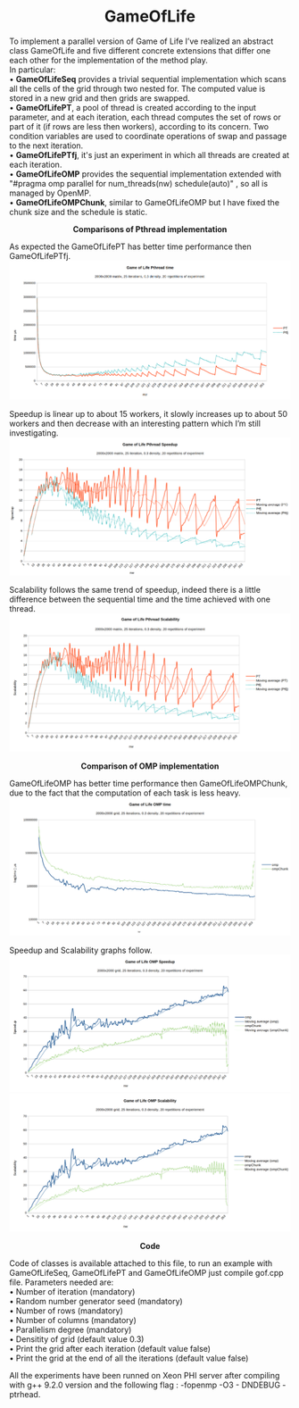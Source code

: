 <div align="center">

# GameOfLife
</div>

To implement a parallel version of Game of Life I’ve realized an abstract class GameOfLife and five different concrete extensions that differ one each other for the implementation of the method play. \
In particular:\
    • <b>GameOfLifeSeq</b> provides a trivial sequential implementation which scans all the cells of the grid through two nested for. The computed value is stored in a new grid and then grids are swapped. \
    • <b>GameOfLifePT</b>, a pool of thread is created according to the input parameter, and at each iteration, each thread computes the set of rows or part of it (if rows are less then workers), according to its concern. Two condition variables are used to coordinate operations of swap and passage to the next iteration. \
    • <b>GameOfLifePTfj</b>, it's just an experiment in which all threads are created at each iteration. \
    • <b>GameOfLifeOMP</b> provides the sequential implementation extended with "#pragma omp parallel for num_threads(nw) schedule(auto)" , so all is managed by OpenMP. \
    • <b>GameOfLifeOMPChunk</b>, similar to GameOfLifeOMP but I have fixed the chunk size and the schedule is static. 


<div align="center">
<b>Comparisons of Pthread implementation</b>
</div>

As expected the GameOfLifePT has better time performance then GameOfLifePTfj.
![PTcomparison](https://github.com/eleonoradgr/GameOfLife/blob/master/img/ptModelsTime.png)

Speedup is linear up to about 15 workers, it slowly increases up to about 50 workers and then decrease with an interesting pattern which I’m still investigating.
![PTcomparison1](https://github.com/eleonoradgr/GameOfLife/blob/master/img/ptModelsSpeedup.png)

Scalability follows the same trend of speedup, indeed there is a little difference between the sequential time and the time achieved with one thread.
![PTcomparison2](https://github.com/eleonoradgr/GameOfLife/blob/master/img/ptModelsScalabiity.png)


<div align="center">
<b>Comparison of OMP implementation</b>
</div>

GameOfLifeOMP has better time performance then GameOfLifeOMPChunk, due to the fact that the computation of each task is less heavy.
![OMPcomparison](https://github.com/eleonoradgr/GameOfLife/blob/master/img/ompModelsTime.png)

Speedup and Scalability graphs follow.
![OMPcomparison1](https://github.com/eleonoradgr/GameOfLife/blob/master/img/ompModelsSpeedup.png)
![OMPcomparison2](https://github.com/eleonoradgr/GameOfLife/blob/master/img/ompModelsScalabiity.png)

<div align="center">
<b>Code</b>
</div>

Code of classes is available attached to this file, to run an example with GameOfLifeSeq, GameOfLifePT and GameOfLifeOMP just compile gof.cpp file.
Parameters needed are:\
    • Number of iteration (mandatory)\
    • Random number generator seed (mandatory)\
    • Number of rows (mandatory)\
    • Number of columns (mandatory)\
    • Parallelism degree (mandatory)\
    • Densitity of grid (default value 0.3)\
    • Print the grid after each iteration (default value false)\
    • Print the grid at the end of all the iterations (default value false)

All the experiments have been runned on Xeon PHI server after compiling with g++ 9.2.0 version and the following flag : -fopenmp -O3 - DNDEBUG -ptrhead.

